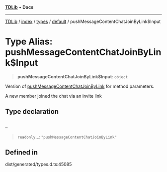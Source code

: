 [**TDLib**](../../../../../../README.md) • **Docs**

***

[TDLib](../../../../../../modules.md) / [index](../../../../../README.md) / [types](../../../README.md) / [default](../README.md) / pushMessageContentChatJoinByLink$Input

# Type Alias: pushMessageContentChatJoinByLink$Input

> **pushMessageContentChatJoinByLink$Input**: `object`

Version of [pushMessageContentChatJoinByLink](pushMessageContentChatJoinByLink.md) for method parameters.

A new member joined the chat via an invite link

## Type declaration

### \_

> `readonly` **\_**: `"pushMessageContentChatJoinByLink"`

## Defined in

dist/generated/types.d.ts:45085
